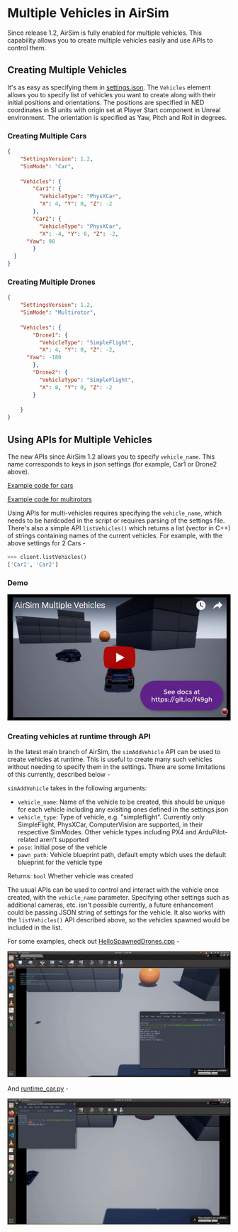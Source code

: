 # Multiple Vehicles in AirSim

Since release 1.2, AirSim is fully enabled for multiple vehicles. This capability allows you to create multiple vehicles easily and use APIs to control them.

## Creating Multiple Vehicles

It's as easy as specifying them in [settings.json](settings.md). The `Vehicles` element allows you to specify list of vehicles you want to create along with their initial positions and orientations. The positions are specified in NED coordinates in SI units with origin set at Player Start component in Unreal environment. The orientation is specified as Yaw, Pitch and Roll in degrees.

### Creating Multiple Cars

```json
{
	"SettingsVersion": 1.2,
	"SimMode": "Car",

	"Vehicles": {
		"Car1": {
		  "VehicleType": "PhysXCar",
		  "X": 4, "Y": 0, "Z": -2
		},
		"Car2": {
		  "VehicleType": "PhysXCar",
		  "X": -4, "Y": 0, "Z": -2,
      "Yaw": 90
		}
  }
}
```

### Creating Multiple Drones

```json
{
	"SettingsVersion": 1.2,
	"SimMode": "Multirotor",

	"Vehicles": {
		"Drone1": {
		  "VehicleType": "SimpleFlight",
		  "X": 4, "Y": 0, "Z": -2,
      "Yaw": -180
		},
		"Drone2": {
		  "VehicleType": "SimpleFlight",
		  "X": 8, "Y": 0, "Z": -2
		}

    }
}
```

## Using APIs for Multiple Vehicles

The new APIs since AirSim 1.2 allows you to specify `vehicle_name`. This name corresponds to keys in json settings (for example, Car1 or Drone2 above).

[Example code for cars](https://github.com/microsoft/AirSim/blob/main/PythonClient/car/multi_agent_car.py)

[Example code for multirotors](https://github.com/microsoft/AirSim/blob/main/PythonClient/multirotor/multi_agent_drone.py)

Using APIs for multi-vehicles requires specifying the `vehicle_name`, which needs to be hardcoded in the script or requires parsing of the settings file. There's also a simple API `listVehicles()` which returns a list (vector in C++) of strings containing names of the current vehicles. For example, with the above settings for 2 Cars -

```python
>>> client.listVehicles()
['Car1', 'Car2']
```

### Demo

[![AirSimMultiple Vehicles Demo Video](images/demo_multi_vehicles.png)](https://youtu.be/35dgcuLuF5M)

### Creating vehicles at runtime through API

In the latest main branch of AirSim, the `simAddVehicle` API can be used to create vehicles at runtime. This is useful to create many such vehicles without needing to specify them in the settings. There are some limitations of this currently, described below -

`simAddVehicle` takes in the following arguments:

- `vehicle_name`: Name of the vehicle to be created, this should be unique for each vehicle including any exisiting ones defined in the settings.json
- `vehicle_type`: Type of vehicle, e.g. "simpleflight". Currently only SimpleFlight, PhysXCar, ComputerVision are supported, in their respective SimModes.
                  Other vehicle types including PX4 and ArduPilot-related aren't supported
- `pose`: Initial pose of the vehicle
- `pawn_path`: Vehicle blueprint path, default empty wbich uses the default blueprint for the vehicle type

Returns: `bool` Whether vehicle was created

The usual APIs can be used to control and interact with the vehicle once created, with the `vehicle_name` parameter. Specifying other settings such as additional cameras, etc. isn't possible currently, a future enhancement could be passing JSON string of settings for the vehicle. It also works with the `listVehicles()` API described above, so the vehicles spawned would be included in the list.

For some examples, check out [HelloSpawnedDrones.cpp](https://github.com/microsoft/AirSim/blob/main/HelloSpawnedDrones/HelloSpawnedDrones.cpp) -

![HelloSpawnedDrones](images/HelloSpawnedDrones.gif)

And [runtime_car.py](https://github.com/microsoft/AirSim/tree/main/PythonClient/car/runtime_car.py) -

![runtime_car](images/simAddVehicle_Car.gif)
